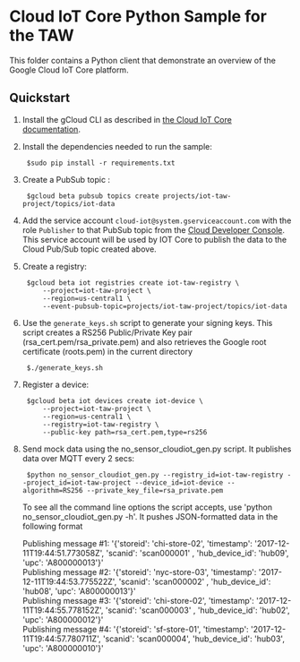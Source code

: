# Cloud IoT Core Python Sample for the TAW

This folder contains a Python client that demonstrate an overview of the
Google Cloud IoT Core platform.

## Quickstart
1. Install the gCloud CLI as described in [the Cloud IoT Core documentation](https://cloud.google.com/iot/docs/how-tos/getting-started#set_up_the_google_cloud_sdk_and_gcloud).

2. Install the dependencies needed to run the sample:
    
        $sudo pip install -r requirements.txt

3. Create a PubSub topic :

        $gcloud beta pubsub topics create projects/iot-taw-project/topics/iot-data

4. Add the service account `cloud-iot@system.gserviceaccount.com` with the role `Publisher` to that
PubSub topic from the [Cloud Developer Console](https://console.cloud.google.com). This service account will be used by IOT Core
to publish the data to the Cloud Pub/Sub topic created above.

5. Create a registry:

        $gcloud beta iot registries create iot-taw-registry \
            --project=iot-taw-project \
            --region=us-central1 \
            --event-pubsub-topic=projects/iot-taw-project/topics/iot-data

6. Use the `generate_keys.sh` script to generate your signing keys. This script creates a RS256 Public/Private Key pair (rsa_cert.pem/rsa_private.pem) and also retrieves the Google root certificate (roots.pem) in the current directory

        $./generate_keys.sh

7. Register a device:

        $gcloud beta iot devices create iot-device \
            --project=iot-taw-project \
            --region=us-central1 \
            --registry=iot-taw-registry \
            --public-key path=rsa_cert.pem,type=rs256

8. Send mock data using the no_sensor_cloudiot_gen.py script. It publishes data over MQTT every 2 secs:

        $python no_sensor_cloudiot_gen.py --registry_id=iot-taw-registry --project_id=iot-taw-project --device_id=iot-device --algorithm=RS256 --private_key_file=rsa_private.pem

    To see all the command line options the script accepts, use 'python no_sensor_cloudiot_gen.py -h'. It pushes JSON-formatted data in the following format  

    Publishing message #1: '{'storeid': 'chi-store-02', 'timestamp': '2017-12-11T19:44:51.773058Z', 'scanid': 'scan000001'
, 'hub_device_id': 'hub09', 'upc': 'A800000013'}'   
    Publishing message #2: '{'storeid': 'nyc-store-03', 'timestamp': '2017-12-11T19:44:53.775522Z', 'scanid': 'scan000002'
, 'hub_device_id': 'hub08', 'upc': 'A800000013'}'   
    Publishing message #3: '{'storeid': 'chi-store-02', 'timestamp': '2017-12-11T19:44:55.778152Z', 'scanid': 'scan000003'
, 'hub_device_id': 'hub02', 'upc': 'A800000012'}'   
    Publishing message #4: '{'storeid': 'sf-store-01', 'timestamp': '2017-12-11T19:44:57.780711Z', 'scanid': 'scan000004',
 'hub_device_id': 'hub03', 'upc': 'A800000010'}'

